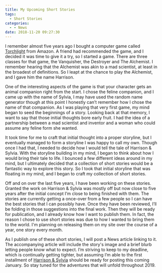 ```yaml
---
title: My Upcoming Short Stories
tags:
  - Short Stories
categories:
  - - News
date: 2018-11-20 09:27:30
---
```


I remember almost five years ago I bought a computer game called [Torchlight](https://www.amazon.com/gp/product/B0085P7YGU/ref=as_li_tl?ie=UTF8&tag=mysite009e-20&camp=1789&creative=9325&linkCode=as2&creativeASIN=B0085P7YGU&linkId=235131b07ffde76feb3b808a08e7fd4e) from Amazon.  A friend had recommended the game, and I decided it was time to give it a try, so I started a game.  There are three classes for that game, the Vanquisher, the Destroyer and The Alchemist.  I remember hearing that the Alchemist was akin to a mad scientist, at least in the broadest of definitions.  So I leapt at the chance to play the Alchemist, and I gave him the name Harrison.

One of the interesting aspects of the game is that your character gets an animal companion right from the start.  I chose the feline companion, and I came up with the name of Sylvia, I may have used the random name generator though at this point I honestly can’t remember how I chose the name of that companion. <!-- more -->  As I was playing that very first game, my mind began to seed the beginnings of a story.  Looking back at that memory, I want to say that those initial thoughts bore early fruit.  I had the idea of a partnership between a mad scientist and inventor and a woman who could assume any feline form she wanted.

It took time for me to craft that initial thought into a proper storyline, but I eventually managed to form a storyline I was happy to call my own.  Though once I had that, I needed to decide how I would tell the tale of Harrison & Sylvia.  With the storyline building in my mind, I began to think about how I would bring their tale to life.  I bounced a few different ideas around in my mind, but I ultimately decided that a collection of short stories would be a fantastic way to explore this story.  So I took that initial storyline that was floating in my mind, and I began to craft my collection of short stories.

Off and on over the last five years, I have been working on these stories.  Granted the work on Harrison & Sylvia was mostly off but now close to five years after the initial concept I’m close to being finished with them.  The stories are currently getting a once-over from a few people so I can have the best stories that I can possibly have.  Once they have been reviewed, I’ll be folding in those suggestions into the final work.  Then they will be ready for publication, and I already know how I want to publish them.  In fact, the reason I chose to use short stories was due to how I wanted to bring them to the world.  I'm planning on releasing them on my site over the course of a year, one story every month.

As I publish one of these short stories, I will post a News article linking to it.  The accompanying article will include the story's image and a brief blurb letting people know what to expect.  I’m striving to keep to my deadline, which is continually getting tighter, but assuming I’m able to the first installment of [Harrison & Sylvia](/writing/harrison-sylvia/series-01) should be ready for posting this coming January.  So stay tuned for the adventures that will unfold throughout 2019.